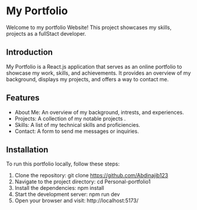 # My Portfolio
Welcome to my portfolio Website! This project showcases my skills, projects as a fullStact developer.



## Introduction
My Portfolio is a React.js application that serves as an online portfolio to showcase my work, skills, and achievements. It provides an overview of my background, displays my projects, and offers a way to contact me.

## Features
- About Me: An overview of my background, intrests, and experiences.
- Projects: A collection of my notable projects .
- Skills: A list of my technical skills and proficiencies.
- Contact: A form to send me messages or inquiries.




## Installation
To run this portfolio locally, follow these steps:

1. Clone the repository: git clone https://github.com/Abdinajib123
2. Navigate to the project directory: cd Personal-portfolio1
3. Install the dependencies: npm install
4. Start the development server: npm run dev
5. Open your browser and visit: http://localhost:5173/



